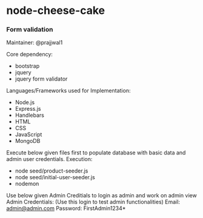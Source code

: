 # node-cheese-cake


### Form validation
Maintainer: @prajjwal1

Core dependency: 
- bootstrap
- jquery
- jquery form validator

Languages/Frameworks used for Implementation:
- Node.js
- Express.js
- Handlebars
- HTML
- CSS
- JavaScript
- MongoDB

Execute below given files first to populate database with basic data and admin user credentials.
Execution:
- node seed/product-seeder.js
- node seed/initial-user-seeder.js
- nodemon

Use below given Admin Creditials to login as admin and work on admin view
Admin Credentials: (Use this login to test admin functionalities)
Email: admin@admin.com
Password: FirstAdmin1234*
